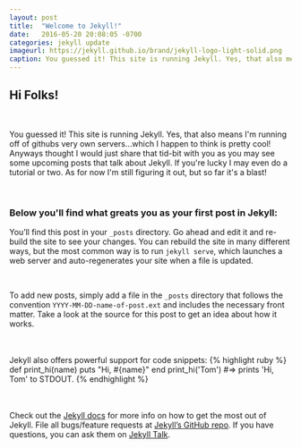 ```yaml
---
layout: post
title:  "Welcome to Jekyll!"
date:   2016-05-20 20:08:05 -0700
categories: jekyll update
imageurl: https://jekyll.github.io/brand/jekyll-logo-light-solid.png
caption: You guessed it! This site is running Jekyll. Yes, that also means I'm running off of githubs very own servers...which I happen to think is pretty cool! Anyways thought I would just share that tid-bit with you as you may see some upcoming posts that talk about Jekyll. If you're lucky I may even do a tutorial or two. As for now I'm still figuring it out, but so far it's a blast!
---
```

<div class = "wrapper">
<h2>Hi Folks!</h2>
<div><br></div>

You guessed it! This site is running Jekyll. Yes, that also means I'm running off of githubs very own servers...which I happen to think is pretty cool! Anyways thought I would just share that tid-bit with you as you may see some upcoming posts that talk about Jekyll. If you're lucky I may even do a tutorial or two. As for now I'm still figuring it out, but so far it's a blast!
<div><br></div>
<h3>Below you'll find what greats you as your first post in Jekyll:</h3>

You’ll find this post in your `_posts` directory. Go ahead and edit it and re-build the site to see your changes. You can rebuild the site in many different ways, but the most common way is to run `jekyll serve`, which launches a web server and auto-regenerates your site when a file is updated.
<div><br></div>

To add new posts, simply add a file in the `_posts` directory that follows the convention `YYYY-MM-DD-name-of-post.ext` and includes the necessary front matter. Take a look at the source for this post to get an idea about how it works.
<div><br></div>
<div><br></div>
Jekyll also offers powerful support for code snippets:
{% highlight ruby %}
def print_hi(name)
  puts "Hi, #{name}"
end
print_hi('Tom')
#=> prints 'Hi, Tom' to STDOUT.
{% endhighlight %}
<div><br></div>
<div><br></div>

Check out the [Jekyll docs][jekyll-docs] for more info on how to get the most out of Jekyll. File all bugs/feature requests at [Jekyll’s GitHub repo][jekyll-gh]. If you have questions, you can ask them on [Jekyll Talk][jekyll-talk].

[jekyll-docs]: http://jekyllrb.com/docs/home
[jekyll-gh]:   https://github.com/jekyll/jekyll
[jekyll-talk]: https://talk.jekyllrb.com/
</div>
